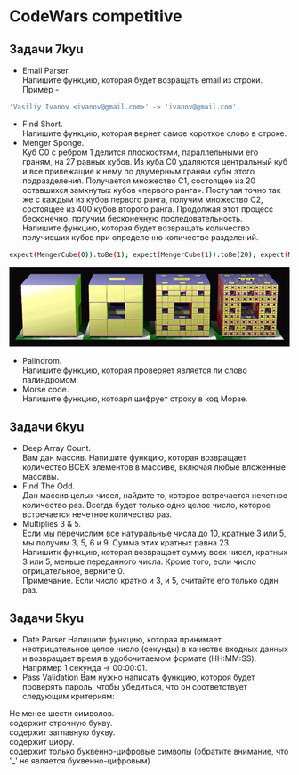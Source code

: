 
# CodeWars competitive

## Задачи 7kyu
 - Email Parser.   
 Напишите функцию, которая будет возращать email из строки.  
 Пример - 
  ```bash
  'Vasiliy Ivanov <ivanov@gmail.com>' -> 'ivanov@gmail.com'.
```
 - Find Short.   
 Напишите функцию, которая вернет самое короткое слово в строке.  
 - Menger Sponge.   
Куб C0 с ребром 1 делится плоскостями, параллельными его граням, на 27 равных кубов. Из куба C0 удаляются центральный куб и все прилежащие к нему по двумерным граням кубы этого подразделения. Получается множество C1, состоящее из 20 оставшихся замкнутых кубов «первого ранга». Поступая точно так же с каждым из кубов первого ранга, получим множество C2, состоящее из 400 кубов второго ранга. Продолжая этот процесс бесконечно, получим бесконечную последовательность.  
Напишите функцию, которая будет возвращать количество получивших кубов при определенно количестве разделений.   
```bash
expect(MengerCube(0)).toBe(1); expect(MengerCube(1)).toBe(20); expect(MengerCube(2)).toBe(400);
```
![Menger Sponge](./img/MengerSponge.jpeg)
- Palindrom.  
Напишите функцию, которая проверяет является ли слово палиндромом.  
- Morse code.   
Напишите функцию, котоаря шифрует строку в код Морзе.  
## Задачи 6kyu
- Deep Array Count.  
Вам дан массив. Напишите функцию, которая возвращает количество ВСЕХ элементов в массиве, включая любые вложенные массивы.
- Find The Odd.  
Дан массив целых чисел, найдите то, которое встречается нечетное количество раз.
Всегда будет только одно целое число, которое встречается нечетное количество раз.
- Multiplies 3 & 5.  
Если мы перечислим все натуральные числа до 10, кратные 3 или 5, мы получим 3, 5, 6 и 9. Сумма этих кратных равна 23.   
Напишитк функцию, которая возвращает сумму всех чисел, кратных 3 или 5, меньше переданного числа. Кроме того, если число отрицательное, верните 0.   
Примечание. Если число кратно и 3, и 5, считайте его только один раз.
## Задачи 5kyu
- Date Parser
Напишите функцию, которая принимает неотрицательное целое число (секунды) в качестве входных данных и возвращает время в удобочитаемом формате (HH:MM:SS).   
Например 1 секунда -> 00:00:01.  
- Pass Validation
Вам нужно написать функцию, котороя будет проверять пароль, чтобы убедиться, что он соответствует следующим критериям:   

Не менее шести символов.  
содержит строчную букву.  
содержит заглавную букву.  
содержит цифру.  
содержит только буквенно-цифровые символы (обратите внимание, что '_' не является буквенно-цифровым)
